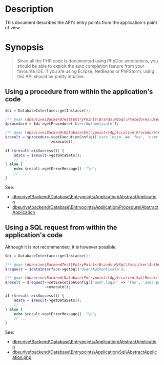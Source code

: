 # Description

This document describes the API's entry points from the application's point of view.



# Synopsis

> Since all the PHP code is documented using PhpDoc annotations, you should be able to exploit the auto completion feature from your favourite IDE.
> If you are using Eclipse, NetBeans or PhPStorm, using this API should be pretty intuitive.

## Using a procedure from within the application's code

```php
$di = DatabaseInterface::getInstance();

/** @var \dbeurive\BackendTest\EntryPoints\Brands\MySql\Procedures\User\Authenticate $procedure */
$procedure = $di->getProcedure('User/Authenticate');

/** @var \dbeurive\Backend\Database\Entrypoints\Application\Procedure\Result $result */
$result = $procedure->setExecutionConfig(['user.login' => 'foo', 'user.password' => 'bar'])
                    ->execute();
                    
if ($result->isSuccess()) {
    $data = $result->getDataSets();
    // ...
} else {
    echo $result->getErrorMessage() ."\n";
    // ...
}
```

See:
* [dbeurive\Backend\Database\Entrypoints\Application\AbstractApplication](https://github.com/dbeurive/backend/blob/master/src/Database/Entrypoints/Application/AbstractApplication.php)
* [dbeurive\backend\Database\Entrypoints\Application\Procedure\AbstractApplication](https://github.com/dbeurive/backend/blob/master/src/Database/Entrypoints/Application/Procedure/AbstractApplication.php)

## Using a SQL request from within the application's code

Although it is not recommended, it is however possible. 

```php
$di = DatabaseInterface::getInstance();

/** @var \dbeurive\BackendTest\EntryPoints\Brands\MySql\Sqls\User\Authenticate $request */
$request = $dataInterface->getSql('User/Authenticate');

/** @var \dbeurive\Backend\Database\Entrypoints\Application\Sql\Result $result */
$result = $request->setExecutionConfig(['user.login' => 'foo', 'user.password' => 'bar'])
                  ->execute();

if ($result->isSuccess()) {
    $data = $result->getDataSets();
    // ...
} else {
    echo $result->getErrorMessage() ."\n";
    // ...
}
```

See:
* [dbeurive\Backend\Database\Entrypoints\Application\AbstractApplication](https://github.com/dbeurive/backend/blob/master/src/Database/Entrypoints/Application/AbstractApplication.php)
* [dbeurive\backend\Database\Entrypoints\Application\Sql\AbstractApplication.php](https://github.com/dbeurive/backend/blob/master/src/Database/Entrypoints/Application/Sql/AbstractApplication.php)

